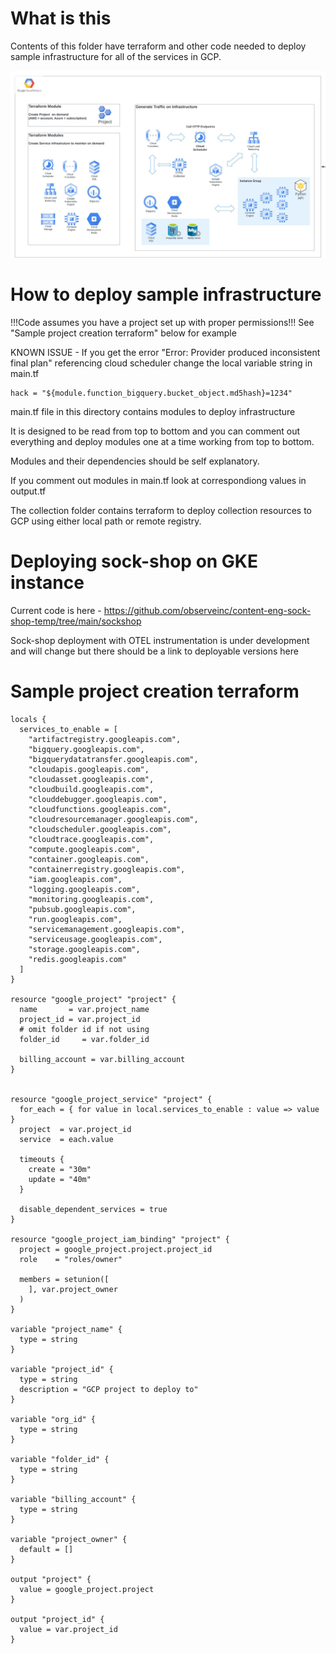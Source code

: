 # What is this
Contents of this folder have terraform and other code needed to deploy sample infrastructure for all of the services in GCP.


![Sample Infrastructure](./images/GCP_Sample_Infra.jpeg)


# How to deploy sample infrastructure

!!!Code assumes you have a project set up with proper permissions!!!
See "Sample project creation terraform" below for example

KNOWN ISSUE - If you get the error "Error: Provider produced inconsistent final plan" referencing cloud scheduler change the local variable string in main.tf
```
hack = "${module.function_bigquery.bucket_object.md5hash}=1234"
```

main.tf file in this directory contains modules to deploy infrastructure

It is designed to be read from top to bottom and you can comment out everything and deploy modules one at a time working from top to bottom.

Modules and their dependencies should be self explanatory.

If you comment out modules in main.tf look at correspondiong values in output.tf

The collection folder contains terraform to deploy collection resources to GCP using either local path or remote registry.


# Deploying sock-shop on GKE instance
Current code is here - https://github.com/observeinc/content-eng-sock-shop-temp/tree/main/sockshop

Sock-shop deployment with OTEL instrumentation is under development and will change but there should be a link to deployable versions here

# Sample project creation terraform
```
locals {
  services_to_enable = [
    "artifactregistry.googleapis.com",
    "bigquery.googleapis.com",
    "bigquerydatatransfer.googleapis.com",
    "cloudapis.googleapis.com",
    "cloudasset.googleapis.com",
    "cloudbuild.googleapis.com",
    "clouddebugger.googleapis.com",
    "cloudfunctions.googleapis.com",
    "cloudresourcemanager.googleapis.com",
    "cloudscheduler.googleapis.com",
    "cloudtrace.googleapis.com",
    "compute.googleapis.com",
    "container.googleapis.com",
    "containerregistry.googleapis.com",
    "iam.googleapis.com",
    "logging.googleapis.com",
    "monitoring.googleapis.com",
    "pubsub.googleapis.com",
    "run.googleapis.com",
    "servicemanagement.googleapis.com",
    "serviceusage.googleapis.com",
    "storage.googleapis.com",
    "redis.googleapis.com"
  ]
}

resource "google_project" "project" {
  name       = var.project_name
  project_id = var.project_id
  # omit folder id if not using
  folder_id     = var.folder_id

  billing_account = var.billing_account
}


resource "google_project_service" "project" {
  for_each = { for value in local.services_to_enable : value => value }
  project  = var.project_id
  service  = each.value

  timeouts {
    create = "30m"
    update = "40m"
  }

  disable_dependent_services = true
}

resource "google_project_iam_binding" "project" {
  project = google_project.project.project_id
  role    = "roles/owner"

  members = setunion([
    ], var.project_owner
  )
}

variable "project_name" {
  type = string
}

variable "project_id" {
  type = string
  description = "GCP project to deploy to"
}

variable "org_id" {
  type = string
}

variable "folder_id" {
  type = string
}

variable "billing_account" {
  type = string
}

variable "project_owner" {
  default = []
}

output "project" {
  value = google_project.project
}

output "project_id" {
  value = var.project_id
}

```

